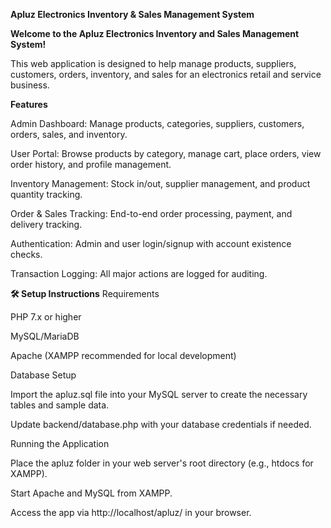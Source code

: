 **Apluz **Electronics Inventory & Sales Management System****

**Welcome to the Apluz Electronics Inventory and Sales Management System!**

This web application is designed to help manage products, suppliers, customers, orders, inventory, and sales for an electronics retail and service business.

**Features**

Admin Dashboard: Manage products, categories, suppliers, customers, orders, sales, and inventory.

User Portal: Browse products by category, manage cart, place orders, view order history, and profile management.

Inventory Management: Stock in/out, supplier management, and product quantity tracking.

Order & Sales Tracking: End-to-end order processing, payment, and delivery tracking.

Authentication: Admin and user login/signup with account existence checks.

Transaction Logging: All major actions are logged for auditing.

**🛠️ Setup Instructions**
Requirements

PHP 7.x or higher

MySQL/MariaDB

Apache (XAMPP recommended for local development)

Database Setup

Import the apluz.sql file into your MySQL server to create the necessary tables and sample data.

Update backend/database.php with your database credentials if needed.

Running the Application

Place the apluz folder in your web server's root directory (e.g., htdocs for XAMPP).

Start Apache and MySQL from XAMPP.

Access the app via http://localhost/apluz/ in your browser.

